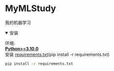 # MyMLStudy
我的机器学习


<details open>  
<summary>安装</summary>   

环境:\
**[Python>=3.10.0](https://www.python.org/)**\
安装 [requirements.txt](https://kdai:8443/!/#alg_code/view/head/alg_python/algsegmentation/algseg/requirements.txt)(pip install -r requirements.txt)

```bash
pip install -r requirements.txt
```  

</details>  

